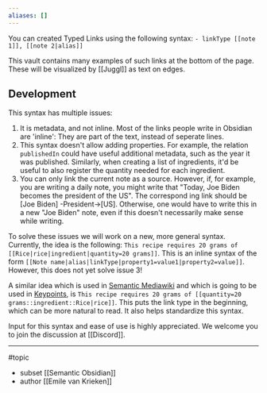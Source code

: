 ```yaml
---
aliases: []
---
```

You can created Typed Links using the following syntax:
`- linkType [[note 1]], [[note 2|alias]]`

This vault contains many examples of such links at the bottom of the page. These will be visualized by [[Juggl]] as text on edges.

## Development
This syntax has multiple issues:
1. It is metadata, and not inline. Most of the links people write in Obsidian are 'inline': They are part of the text, instead of seperate lines.
2. This syntax doesn't allow adding properties. For example, the relation `publishedIn` could have useful additional metadata, such as the year it was published. Similarly, when creating a list of ingredients, it'd be useful to also register the quantity needed for each ingredient.
3. You can only link the current note as a source. However, if, for example, you are writing a daily note, you might write that "Today, Joe Biden becomes the president of the US". The correspond	ing link should be \[Joe Biden\] -President->\[US\]. Otherwise, one would have to write this in a new "Joe Biden" note, even if this doesn't necessarily make sense while writing.	

To solve these issues we will work on a new, more general syntax. Currently, the idea is the following: `This recipe requires 20 grams of [[Rice|rice|ingredient|quantity=20 grams]]`. This is an inline syntax of the form `[[Note name|alias|linkType|property1=value1|property2=value]]`. However, this does not yet solve issue 3!

A similar idea which is used in [Semantic Mediawiki](https://www.semantic-mediawiki.org/wiki/Semantic_MediaWiki) and which is going to be used in [Keypoints](keypoints.app), is `This recipe requires 20 grams of [[quantity=20 grams::ingredient::Rice|rice]]`. This puts the link type in the beginning, which can be more natural to read. It also helps standardize this syntax.  

Input for this syntax and ease of use is highly appreciated. We welcome you to join the discussion at [[Discord]]. 


--- 
#topic
- subset [[Semantic Obsidian]] 
- author [[Emile van Krieken]]